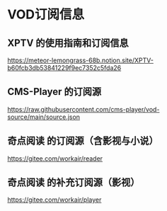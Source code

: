 # VOD订阅信息

## XPTV 的使用指南和订阅信息
https://meteor-lemongrass-68b.notion.site/XPTV-b60fcb3db53841229f9ec7352c5fda26

## CMS-Player 的订阅源
https://raw.githubusercontent.com/cms-player/vod-source/main/source.json

## 奇点阅读 的订阅源（含影视与小说）
https://gitee.com/workair/reader

## 奇点阅读 的补充订阅源（影视）
https://gitee.com/workair/player
